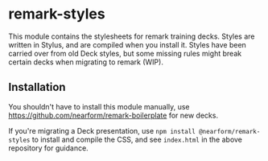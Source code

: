 # remark-styles

This module contains the stylesheets for remark training decks. Styles are written in Stylus, and are compiled when you install it. Styles have been carried over from old Deck styles, but some missing rules might break certain decks when migrating to remark (WIP).

## Installation

You shouldn't have to install this module manually, use https://github.com/nearform/remark-boilerplate for new decks.

If you're migrating a Deck presentation, use `npm install @nearform/remark-styles` to install and compile the CSS, and see `index.html` in the above repository for guidance.
